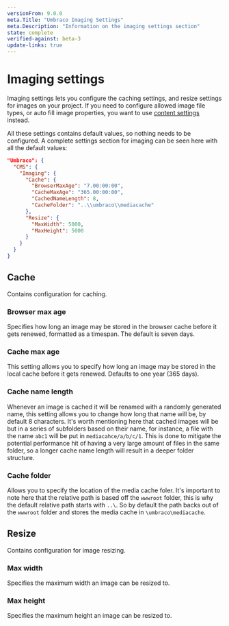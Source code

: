 ```yaml
---
versionFrom: 9.0.0
meta.Title: "Umbraco Imaging Settings"
meta.Description: "Information on the imaging settings section"
state: complete
verified-against: beta-3
update-links: true
---
```



# Imaging settings

Imaging settings lets you configure the caching settings, and resize settings for images on your project. If you need to configure allowed image file types, or auto fill image properties, you want to use [content settings](../ContentSettings/index.md) instead.

All these settings contains default values, so nothing needs to be configured. A complete settings section for imaging can be seen here with all the default values:

```json
"Umbraco": {
  "CMS": {
    "Imaging": {
      "Cache": {
        "BrowserMaxAge": "7.00:00:00",
        "CacheMaxAge": "365.00:00:00",
        "CachedNameLength": 8,
        "CacheFolder": "..\\umbraco\\mediacache"
      },
      "Resize": {
        "MaxWidth": 5000,
        "MaxHeight": 5000
      }
    }
  }
}
```

## Cache

Contains configuration for caching.

### Browser max age

Specifies how long an image may be stored in the browser cache before it gets renewed, formatted as a timespan. The default is seven days.

### Cache max age

This setting allows you to specify how long an image may be stored in the local cache before it gets renewed. Defaults to one year (365 days).

### Cache name length

Whenever an image is cached it will be renamed with a randomly generated name, this setting allows you to change how long that name will be, by default 8 characters. It's worth mentioning here that cached images will be but in a series of subfolders based on their name, for instance, a file with the name `abc1` will be put in `mediacahce/a/b/c/1`. This is done to mitigate the potential performance hit of having a very large amount of files in the same folder, so a longer cache name length will result in a deeper folder structure.

### Cache folder

Allows you to specify the location of the media cache foler. It's important to note here that the relative path is based off the `wwwroot` folder, this is why the default relative path starts with `..\`. So by default the path backs out of the `wwwroot` folder and stores the media cache in `\umbraco\mediacache`.

## Resize

Contains configuration for image resizing.

### Max width

Specifies the maximum width an image can be resized to.

### Max height

Specifies the maximum height an image can be resized to.
